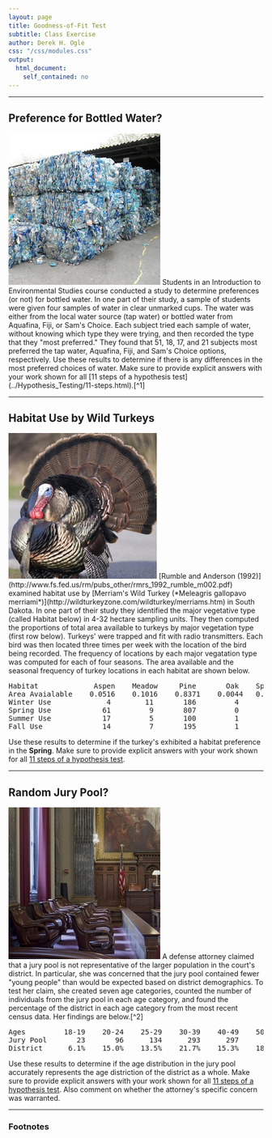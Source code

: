 ```yaml
---
layout: page
title: Goodness-of-Fit Test
subtitle: Class Exercise
author: Derek H. Ogle
css: "/css/modules.css"
output:
  html_document:
    self_contained: no
---
```


----

## Preference for Bottled Water?
<img src="../zimgs/bottled-water-waste.jpg" alt="Scales of Justice" class="img-right">
Students in an Introduction to Environmental Studies course conducted a study to determine preferences (or not) for bottled water.  In one part of their study, a sample of students were given four samples of water in clear unmarked cups.  The water was either from the local water source (tap water) or bottled water from Aquafina, Fiji, or Sam's Choice.  Each subject tried each sample of water, without knowing which type they were trying, and then recorded the type that they "most preferred."  They found that 51, 18, 17, and 21 subjects most preferred the tap water, Aquafina, Fiji, and Sam's Choice options, respectively.  Use these results to determine if there is any differences in the most preferred choices of water.  Make sure to provide explicit answers with your work shown for all [11 steps of a hypothesis test](../Hypothesis_Testing/11-steps.html).[^1]

----

## Habitat Use by Wild Turkeys
<img src="../zimgs/merriam-turkey.jpg" alt="Merriam's Turkey" class="img-right">
[Rumble and Anderson (1992)](http://www.fs.fed.us/rm/pubs_other/rmrs_1992_rumble_m002.pdf) examined habitat use by [Merriam's Wild Turkey (*Meleagris gallopavo merriami*)](http://wildturkeyzone.com/wildturkey/merriams.htm) in South Dakota.  In one part of their study they identified the major vegetative type (called Habitat below) in 4-32 hectare sampling units.  They then computed the proportions of total area available to turkeys by major vegetation type (first row below).  Turkeys' were trapped and fit with radio transmitters.  Each bird was then located three times per week with the location of the bird being recorded.  The frequency of locations by each major vegatation type was computed for each of four seasons.  The area available and the seasonal frequency of turkey locations in each habitat are shown below.

<pre>
Habitat             Aspen    Meadow     Pine       Oak    Spruce
Area Avaialable    0.0516    0.1016    0.8371    0.0044   0.0056
Winter Use             4        11       186         4        0         
Spring Use            61         9       807         0        1
Summer Use            17         5       100         1        3
Fall Use              14         7       195         1        1
</pre>

Use these results to determine if the turkey's exhibited a habitat preference in the **Spring**.  Make sure to provide explicit answers with your work shown for all [11 steps of a hypothesis test](../Hypothesis_Testing/11-steps.html).

----

## Random Jury Pool?
<img src="../zimgs/jury-box.jpg" alt="Jury Box" class="img-right">
A defense attorney claimed that a jury pool is not representative of the larger population in the court's district.  In particular, she was concerned that the jury pool contained fewer "young people" than would be expected based on district demographics.  To test her claim, she created seven age categories, counted the number of individuals from the jury pool in each age category, and found the percentage of the district in each age category from the most recent census data.  Her findings are below.[^2]

<pre>
Ages         18-19    20-24    25-29    30-39    40-49    50-64      65+
Jury Pool       23       96      134      293      297      380      113
District      6.1%    15.0%    13.5%    21.7%    15.3%    18.2%    10.2%
</pre>

Use these results to determine if the age distribution in the jury pool accurately represents the age distriction of the district as a whole.  Make sure to provide explicit answers with your work shown for all [11 steps of a hypothesis test](../Hypothesis_Testing/11-steps.html).  Also comment on whether the attorney's specific concern was warranted.

----

<h3>Footnotes</h3>

[^1]: This example is modified from [Lumsford and Fink (2010)](http://www.amstat.org/publications/jse/v18n1/lunsford.pdf)
[^2]: This example is modified from [these materials](http://www.unc.edu/~nielsen/soci708/mod9/soci708mod9_stata.pdf).
